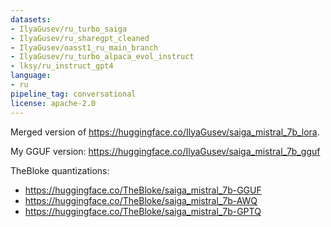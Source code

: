 ```yaml
---
datasets:
- IlyaGusev/ru_turbo_saiga
- IlyaGusev/ru_sharegpt_cleaned
- IlyaGusev/oasst1_ru_main_branch
- IlyaGusev/ru_turbo_alpaca_evol_instruct
- lksy/ru_instruct_gpt4
language:
- ru
pipeline_tag: conversational
license: apache-2.0
---
```


Merged version of https://huggingface.co/IlyaGusev/saiga_mistral_7b_lora.

My GGUF version: https://huggingface.co/IlyaGusev/saiga_mistral_7b_gguf

TheBloke quantizations:
- https://huggingface.co/TheBloke/saiga_mistral_7b-GGUF
- https://huggingface.co/TheBloke/saiga_mistral_7b-AWQ
- https://huggingface.co/TheBloke/saiga_mistral_7b-GPTQ